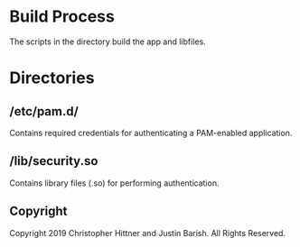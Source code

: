 
# Build Process

The scripts in the directory build the app and libfiles.

# Directories
## /etc/pam.d/

Contains required credentials for authenticating a PAM-enabled application.

## /lib/security.so

Contains library files (.so) for performing authentication.

## Copyright

Copyright 2019 Christopher Hittner and Justin Barish. All Rights Reserved.


